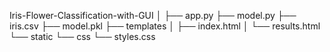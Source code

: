 Iris-Flower-Classification-with-GUI
│
├── app.py
├── model.py
├── iris.csv
├── model.pkl
├── templates
│   ├── index.html
│   └── results.html
└── static
    └── css
        └── styles.css
